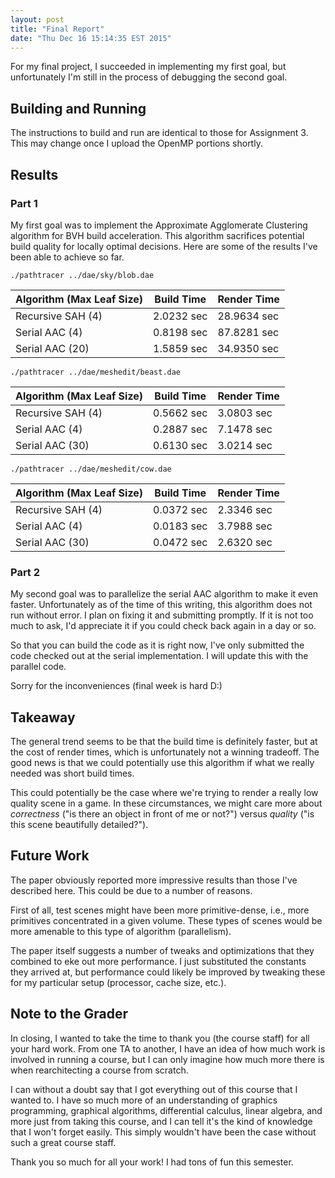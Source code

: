 ```yaml
---
layout: post
title: "Final Report"
date: "Thu Dec 16 15:14:35 EST 2015"
---
```


For my final project, I succeeded in implementing my first goal, but
unfortunately I'm still in the process of debugging the second goal.

## Building and Running

The instructions to build and run are identical to those for Assignment 3. This
may change once I upload the OpenMP portions shortly.


## Results


### Part 1

My first goal was to implement the Approximate Agglomerate Clustering algorithm
for BVH build acceleration. This algorithm sacrifices potential build quality
for locally optimal decisions. Here are some of the results I've been able to
achieve so far.

`./pathtracer ../dae/sky/blob.dae`

| Algorithm (Max Leaf Size) | Build Time | Render Time |
| ------------------------- | ---------- | ----------- |
| Recursive SAH (4)         | 2.0232 sec | 28.9634 sec |
| Serial AAC (4)            | 0.8198 sec | 87.8281 sec |
| Serial AAC (20)           | 1.5859 sec | 34.9350 sec |

`./pathtracer ../dae/meshedit/beast.dae`

| Algorithm (Max Leaf Size) | Build Time | Render Time |
| ------------------------- | ---------- | ----------- |
| Recursive SAH (4)         | 0.5662 sec |  3.0803 sec |
| Serial AAC (4)            | 0.2887 sec |  7.1478 sec |
| Serial AAC (30)           | 0.6130 sec |  3.0214 sec |

`./pathtracer ../dae/meshedit/cow.dae`

| Algorithm (Max Leaf Size) | Build Time | Render Time |
| ------------------------- | ---------- | ----------- |
| Recursive SAH (4)         | 0.0372 sec |  2.3346 sec |
| Serial AAC (4)            | 0.0183 sec |  3.7988 sec |
| Serial AAC (30)           | 0.0472 sec |  2.6320 sec |


### Part 2

My second goal was to parallelize the serial AAC algorithm to make it even
faster. Unfortunately as of the time of this writing, this algorithm does not
run without error. I plan on fixing it and submitting promptly. If it is not too
much to ask, I'd appreciate it if you could check back again in a day or so.

So that you can build the code as it is right now, I've only submitted the code
checked out at the serial implementation. I will update this with the parallel
code.

Sorry for the inconveniences (final week is hard D:)


## Takeaway

The general trend seems to be that the build time is definitely faster, but at
the cost of render times, which is unfortunately not a winning tradeoff. The
good news is that we could potentially use this algorithm if what we really
needed was short build times.

This could potentially be the case where we're trying to render a really low
quality scene in a game. In these circumstances, we might care more about
_correctness_ ("is there an object in front of me or not?") versus _quality_
("is this scene beautifully detailed?").

## Future Work

The paper obviously reported more impressive results than those I've described
here. This could be due to a number of reasons.

First of all, test scenes might have been more primitive-dense, i.e., more
primitives concentrated in a given volume. These types of scenes would be more
amenable to this type of algorithm (parallelism).

The paper itself suggests a number of tweaks and optimizations that they
combined to eke out more performance. I just substituted the constants they
arrived at, but performance could likely be improved by tweaking these for my
particular setup (processor, cache size, etc.).

## Note to the Grader

In closing, I wanted to take the time to thank you (the course staff) for all
your hard work. From one TA to another, I have an idea of how much work is
involved in running a course, but I can only imagine how much more there is when
rearchitecting a course from scratch.

I can without a doubt say that I got everything out of this course that I wanted
to. I have so much more of an understanding of graphics programming, graphical
algorithms, differential calculus, linear algebra, and more just from taking
this course, and I can tell it's the kind of knowledge that I won't forget
easily. This simply wouldn't have been the case without such a great course
staff.

Thank you so much for all your work! I had tons of fun this semester.

